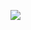 <a href="https://codeclimate.com/github/Valentina-Vasileva/php-project-lvl1"><img src="https://api.codeclimate.com/v1/badges/a99a88d28ad37a79dbf6/maintainability" /></a>
